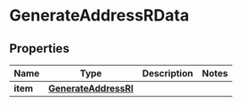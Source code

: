 

# GenerateAddressRData


## Properties

Name | Type | Description | Notes
------------ | ------------- | ------------- | -------------
**item** | [**GenerateAddressRI**](GenerateAddressRI.md) |  | 



